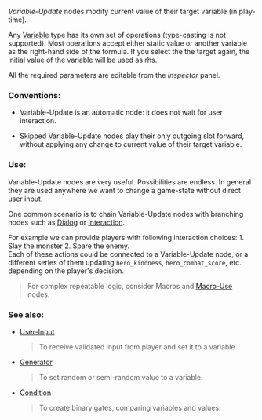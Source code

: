 
*Variable-Update* nodes modify current value of their target variable (in play-time).

Any [Variable] type has its own set of operations (type-casting is not supported).
Most operations accept either static value or another variable as the right-hand side of the formula.
If you select the the target again, the initial value of the variable will be used as rhs.

All the required parameters are editable from the *Inspector* panel.

### Conventions:

+ Variable-Update is an automatic node: it does not wait for user interaction.

+ Skipped Variable-Update nodes play their only outgoing slot forward,
without applying any change to current value of their target variable.

### Use:

Variable-Update nodes are very useful. Possibilities are endless.
In general they are used anywhere we want to change a game-state
without direct user input.

One common scenario is to chain Variable-Update nodes
with branching nodes such as [Dialog] or [Interaction].

For example we can provide players with following interaction choices: 1. Slay the monster 2. Spare the enemy.  
Each of these actions could be connected to a Variable-Update node, or a different series of them
updating `hero_kindness`, `hero_combat_score`, etc. depending on the player's decision.

> For complex repeatable logic, consider Macros and [Macro-Use] nodes.

### See also:

+ [User-Input]
    > To receive validated input from player and set it to a variable.
+ [Generator]
    > To set random or semi-random value to a variable.
+ [Condition]
    > To create binary gates, comparing variables and values.



<!-- relative -->
[Variable]: ./variables-and-logic
[Dialog]: ./dialog
[Interaction]: ./interaction
[Macro-Use]: ./macro-use
[User-Input]: ./user-input
[Generator]: ./generator
[Condition]: ./condition
